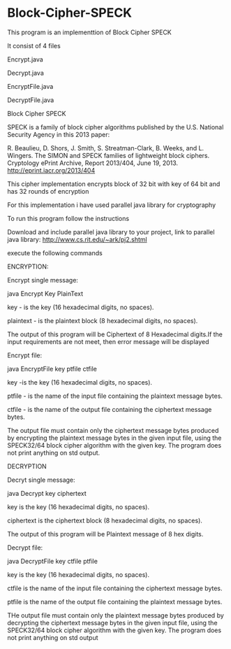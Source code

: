 # Block-Cipher-SPECK
This program is an implementtion of Block Cipher SPECK

It consist of 4 files

Encrypt.java

Decrypt.java

EncryptFile.java

DecryptFile.java

Block Cipher SPECK

SPECK is a family of block cipher algorithms published by the U.S. National Security Agency in this 2013 paper:

R. Beaulieu, D. Shors, J. Smith, S. Streatman-Clark, B. Weeks, and L. Wingers. The SIMON and SPECK families of lightweight block ciphers. Cryptology ePrint Archive, Report 2013/404, June 19, 2013.  http://eprint.iacr.org/2013/404

This cipher implementation encrypts block of 32 bit with key of 64 bit and has 32 rounds of encryption

For this implementation i have used parallel java library for cryptography

To run this program follow the instructions

Download and include parallel java library to your project, link to parallel java library: http://www.cs.rit.edu/~ark/pj2.shtml

execute the following commands

ENCRYPTION:

Encrypt single message:

java Encrypt Key PlainText

key - is the key (16 hexadecimal digits, no spaces).

plaintext - is the plaintext block (8 hexadecimal digits, no spaces).

The output of this program will be Ciphertext of 8 Hexadecimal digits.If the input requirements are not meet, then error message will be displayed

Encrypt file:

java EncryptFile key ptfile ctfile

key -is the key (16 hexadecimal digits, no spaces).

ptfile - is the name of the input file containing the plaintext message bytes.

ctfile - is the name of the output file containing the ciphertext message bytes.

The output file must contain only the ciphertext message bytes produced by encrypting the plaintext message bytes in the given input file, using the SPECK32/64 block cipher algorithm with the given key. The program does not print anything on std output.



DECRYPTION

Decryt single message:

java Decrypt key ciphertext

key is the key (16 hexadecimal digits, no spaces).

ciphertext is the ciphertext block (8 hexadecimal digits, no spaces).

The output of this program will be Plaintext message of 8 hex digits.

Decrypt file:

java DecryptFile key ctfile ptfile

key is the key (16 hexadecimal digits, no spaces).

ctfile is the name of the input file containing the ciphertext message bytes.

ptfile is the name of the output file containing the plaintext message bytes.

THe output file must contain only the plaintext message bytes produced by decrypting the ciphertext message bytes in the given input file, using the SPECK32/64 block cipher algorithm with the given key. The program does not print anything on std output



